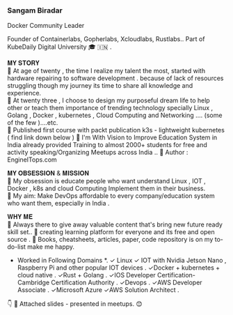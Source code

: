 ###  Sangam Biradar
Docker Community Leader

Founder of Containerlabs, Gopherlabs, Xcloudlabs, Rustlabs.. Part of KubeDaily Digital University 🎓 🇮🇳 .<bg>

𝐌𝐘 𝐒𝐓𝐎𝐑𝐘 <br>
📘 At age of twenty , the time I realize my talent the most, started with hardware repairing to software development . because of lack of resources struggling though my journey its time to share all knowledge and experience. <br>
📘 At twenty three , I choose to design my purposeful dream life to help other or teach them importance  of trending technology specially Linux , Golang , Docker , kubernetes , Cloud Computing and Networking .... (some of the few )....etc. <br>
📘 Published first course with packt publication k3s - lightweight kubernetes ( find link down below ) <bg>
📘 I'm With Vision to Improve Education System in India already provided Training to almost 2000+ students for free and activity speaking/Organizing Meetups across India ..<bg>
📘 Author : EngineITops.com <br>

𝐌𝐘 𝐎𝐁𝐒𝐄𝐒𝐒𝐈𝐎𝐍 & 𝐌𝐈𝐒𝐒𝐈𝐎𝐍 <br>
📗 My obsession is educate people who want understand Linux , IOT , Docker , k8s and cloud Computing Implement them in their business.<br>
📗 My aim: Make DevOps affordable to every company/education system who want them, especially in India .<bg>

𝐖𝐇𝐘 𝐌𝐄 <br>
📙 Always there to give away valuable content that's bring new future ready skill set..<bg>
📙 creating learning platform for everyone and its free and open source .<bg>
📙 Books, cheatsheets, articles, paper, code repository is on my to-do-list make me happy.<bg>

*  Worked in Following Domains *.<bg>
✓ Linux 
✓ IOT with Nvidia Jetson Nano , Raspberry Pi and other popular IOT devices .<bg>
✓Docker  + kubernetes + cloud native .<bg>
✓Rust + Golang .<bg>
✓IOS Developer Certification-Cambridge Certification Authority .<bg>
✓Devops .<bg>
✓AWS Developer Associate .<bg>
✓Microsoft Azure <bg>
✓AWS Solution Architect .<bg>

👇 📎 Attached slides - presented in meetups. 😊 


<!--
**sangam14/sangam14** is a ✨ _special_ ✨ repository because its `README.md` (this file) appears on your GitHub profile.

Here are some ideas to get you started:

- 🔭 I’m currently working on ...
- 🌱 I’m currently learning ...
- 👯 I’m looking to collaborate on ...
- 🤔 I’m looking for help with ...
- 💬 Ask me about ...
- 📫 How to reach me: ...
- 😄 Pronouns: ...
- ⚡ Fun fact: ...
-->
